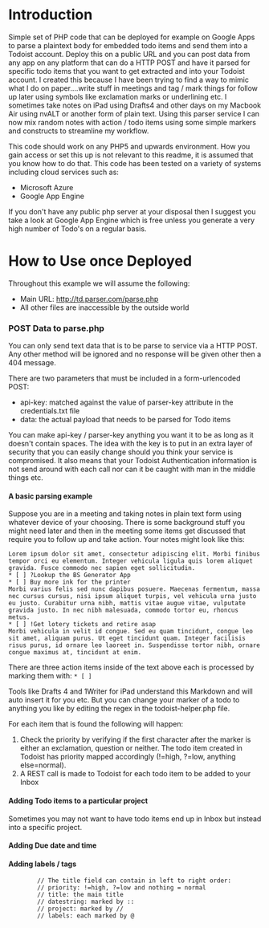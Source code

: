 # Introduction
Simple set of PHP code that can be deployed for example on Google Apps to parse a plaintext body for embedded todo items and send them into a Todoist account. Deploy this on a public URL and you can post data from any app on any platform that can do a HTTP POST and have it parsed for specific todo items that you want to get extracted and into your Todoist account. I created this because I have been trying to find a way to mimic what I do on paper....write stuff in meetings and tag / mark things for follow up later using symbols like exclamation marks or underlining etc. I sometimes take notes on iPad using Drafts4 and other days on my Macbook Air using nvALT or another form of plain text. Using this parser service I can now mix random notes with action / todo items using some simple markers and constructs to streamline my workflow.

This code should work on any PHP5 and upwards environment. How you gain access or set this up is not relevant to this readme, it is assumed that you know how to do that. This code has been tested on a variety of systems including cloud services such as:
* Microsoft Azure
* Google App Engine

If you don't have any public php server at your disposal then I suggest you take a look at Google App Engine which is free unless you generate a very high number of Todo's on a regular basis.

# How to Use once Deployed
Throughout this example we will assume the following:
- Main URL: http://td.parser.com/parse.php
- All other files are inaccessible by the outside world

### POST Data to parse.php
You can only send text data that is to be parse to service via a HTTP POST. Any other method will be ignored and no response will be given other then a 404 message.

There are two parameters that must be included in a form-urlencoded POST:
* api-key: matched against the value of parser-key attribute in the credentials.txt file
* data: the actual payload that needs to be parsed for Todo items

You can make api-key / parser-key anything you want it to be as long as it doesn't contain spaces. The idea with the key is to put in an extra layer of security that you can easily change should you think your service is compromised. It also means that your Todoist Authentication information is not send around with each call nor can it be caught with man in the middle things etc.

#### A basic parsing example
Suppose you are in a meeting and taking notes in plain text form using whatever device of your choosing. There is some background stuff you might need later and then in the meeting some items get discussed that require you to follow up and take action. Your notes might look like this:

```
Lorem ipsum dolor sit amet, consectetur adipiscing elit. Morbi finibus tempor orci eu elementum. Integer vehicula ligula quis lorem aliquet gravida. Fusce commodo nec sapien eget sollicitudin. 
* [ ] ?Lookup the BS Generator App
* [ ] Buy more ink for the printer
Morbi varius felis sed nunc dapibus posuere. Maecenas fermentum, massa nec cursus cursus, nisi ipsum aliquet turpis, vel vehicula urna justo eu justo. Curabitur urna nibh, mattis vitae augue vitae, vulputate gravida justo. In nec nibh malesuada, commodo tortor eu, rhoncus metus.
* [ ] !Get lotery tickets and retire asap
Morbi vehicula in velit id congue. Sed eu quam tincidunt, congue leo sit amet, aliquam purus. Ut eget tincidunt quam. Integer facilisis risus purus, id ornare leo laoreet in. Suspendisse tortor nibh, ornare congue maximus at, tincidunt at enim.
```

There are three action items inside of the text above each is processed by marking them with:
```* [ ]```

Tools like Drafts 4 and 1Writer for iPad understand this Markdown and will auto insert it for you etc. But you can change your marker of a todo to anything you like by editing the regex in the todoist-helper.php file.

For each item that is found the following will happen:

1. Check the priority by verifying if the first character after the marker is either an exclamation, question or neither. The todo item created in Todoist has priority mapped accordingly (!=high, ?=low, anything else=normal).
2. A REST call is made to Todoist for each todo item to be added to your Inbox

#### Adding Todo items to a particular project
Sometimes you may not want to have todo items end up in Inbox but instead into a specific project.


#### Adding Due date and time


#### Adding labels / tags


            // The title field can contain in left to right order:
            // priority: !=high, ?=low and nothing = normal
            // title: the main title
            // datestring: marked by ::
            // project: marked by //
            // labels: each marked by @

